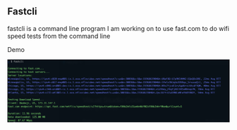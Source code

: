 ## Fastcli

fastcli is a command line program I am working on to use fast.com to do wifi speed tests from the command line

Demo

![Alt fastcli](https://github.com/claytonblythe/fastcli/raw/master/demo.png)